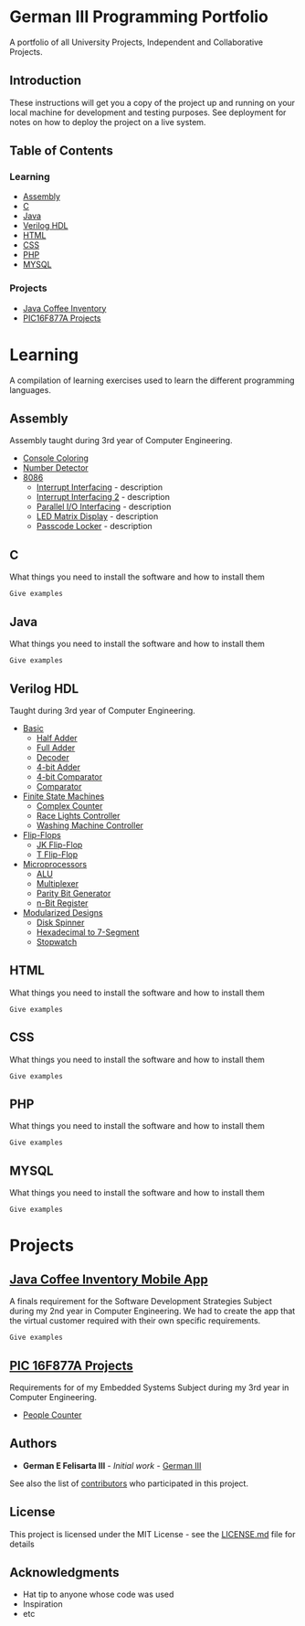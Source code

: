 # **German III Programming Portfolio**
A portfolio of all University Projects, Independent and Collaborative Projects.

## Introduction

These instructions will get you a copy of the project up and running on your local machine for development and testing purposes. See deployment for notes on how to deploy the project on a live system.

## Table of Contents

### **Learning**
- [Assembly](https://github.com/germaniii/German-III-Portfolio#assembly)
- [C](https://github.com/germaniii/German-III-Portfolio#c)
- [Java](https://github.com/germaniii/German-III-Portfolio#java)
- [Verilog HDL](https://github.com/germaniii/German-III-Portfolio#verilog-hdl)
- [HTML](https://github.com/germaniii/German-III-Portfolio#html)
- [CSS](https://github.com/germaniii/German-III-Portfolio#css)
- [PHP](https://github.com/germaniii/German-III-Portfolio#php)
- [MYSQL](https://github.com/germaniii/German-III-Portfolio#mysql)

### **Projects**
- [Java Coffee Inventory](https://github.com/germaniii/German-III-Portfolio#assembly)
- [PIC16F877A Projects](https://github.com/germaniii/German-III-Portfolio#c)

# **Learning**

A compilation of learning exercises used to learn the different programming languages.

Assembly
---
Assembly taught during 3rd year of Computer Engineering.

- [Console Coloring](https://github.com/germaniii/German-III-Portfolio/tree/codes/Learning/Assembly/Console%20Coloring)
- [Number Detector](https://github.com/germaniii/German-III-Portfolio/tree/codes/Learning/Assembly/Number%20Detector)
- [8086](https://github.com/germaniii/German-III-Portfolio/tree/codes/Learning/Assembly/8086)
  - [Interrupt Interfacing](https://github.com/germaniii/German-III-Portfolio/tree/codes/Learning/Assembly/8086/Interrupt%20Interfacing) - description
  - [Interrupt Interfacing 2](https://github.com/germaniii/German-III-Portfolio/tree/codes/Learning/Assembly/8086/Interrupt%20Interfacing%202) - description
  - [Parallel I/O Interfacing](https://github.com/germaniii/German-III-Portfolio/tree/codes/Learning/Assembly/8086/Parallel%20IO%20Interfacing) - description
  - [LED Matrix Display](https://github.com/germaniii/German-III-Portfolio/tree/codes/Learning/Assembly/8086/LED%20Matrix%20Display) - description
  - [Passcode Locker](https://github.com/germaniii/German-III-Portfolio/tree/codes/Learning/Assembly/8086/Parallel%20IO%20Interfacing) - description

C
---------
What things you need to install the software and how to install them

```
Give examples
```

Java
---------

What things you need to install the software and how to install them

```
Give examples
```

Verilog HDL
---------
Taught during 3rd year of Computer Engineering.

- [Basic](https://github.com/germaniii/German-III-Portfolio/tree/codes/Learning/Verilog%20HDL/Basic)  
  - [Half Adder](https://github.com/germaniii/German-III-Portfolio/tree/codes/Learning/Verilog%20HDL/Basic/Half%20Adder)
  - [Full Adder](https://github.com/germaniii/German-III-Portfolio/tree/codes/Learning/Verilog%20HDL/Basic/Full%20Adder)
  - [Decoder](https://github.com/germaniii/German-III-Portfolio/tree/codes/Learning/Verilog%20HDL/Basic/Decoders)  
  - [4-bit Adder](https://github.com/germaniii/German-III-Portfolio/tree/codes/Learning/Verilog%20HDL/Basic/4-Bit%20Adder)
  - [4-bit Comparator](https://github.com/germaniii/German-III-Portfolio/tree/codes/Learning/Verilog%20HDL/Basic/4-Bit%20Comparator)
  - [Comparator](https://github.com/germaniii/German-III-Portfolio/tree/codes/Learning/Verilog%20HDL/Basic/Comparator)
- [Finite State Machines](https://github.com/germaniii/German-III-Portfolio/tree/codes/Learning/Verilog%20HDL/Finite%20State%20Machines)
  - [Complex Counter](https://github.com/germaniii/German-III-Portfolio/tree/codes/Learning/Verilog%20HDL/Finite%20State%20Machines/Complex%20Counter)
  - [Race Lights Controller](https://github.com/germaniii/German-III-Portfolio/tree/codes/Learning/Verilog%20HDL/Finite%20State%20Machines/Race%20Lights%20Controller)
  - [Washing Machine Controller](https://github.com/germaniii/German-III-Portfolio/tree/codes/Learning/Verilog%20HDL/Finite%20State%20Machines/Washing%20Machine%20Controller)
- [Flip-Flops](https://github.com/germaniii/German-III-Portfolio/tree/codes/Learning/Verilog%20HDL/Flip-Flops)
  - [JK Flip-Flop](https://github.com/germaniii/German-III-Portfolio/tree/codes/Learning/Verilog%20HDL/Flip-Flops/JK%20Flip-Flop)
  - [T Flip-Flop](https://github.com/germaniii/German-III-Portfolio/tree/codes/Learning/Verilog%20HDL/Flip-Flops/T%20Flip-Flop)
- [Microprocessors](https://github.com/germaniii/German-III-Portfolio/tree/codes/Learning/Verilog%20HDL/Microprocessor)
  - [ALU](https://github.com/germaniii/German-III-Portfolio/tree/codes/Learning/Verilog%20HDL/Microprocessor/ALU)
  - [Multiplexer](https://github.com/germaniii/German-III-Portfolio/tree/codes/Learning/Verilog%20HDL/Microprocessor/Multiplexer)
  - [Parity Bit Generator](https://github.com/germaniii/German-III-Portfolio/tree/codes/Learning/Verilog%20HDL/Microprocessor/Parity%20Bit%20Generator)
  - [n-Bit Register](https://github.com/germaniii/German-III-Portfolio/tree/codes/Learning/Verilog%20HDL/Microprocessor/n-Bit%20Register)
- [Modularized Designs](https://github.com/germaniii/German-III-Portfolio/tree/codes/Learning/Verilog%20HDL/Modularized%20Designs)
  - [Disk Spinner](https://github.com/germaniii/German-III-Portfolio/tree/codes/Learning/Verilog%20HDL/Modularized%20Designs/Disk%20Spinner)
  - [Hexadecimal to 7-Segment](https://github.com/germaniii/German-III-Portfolio/tree/codes/Learning/Verilog%20HDL/Modularized%20Designs/Hex%20to%207-Segment)
  - [Stopwatch](https://github.com/germaniii/German-III-Portfolio/tree/codes/Learning/Verilog%20HDL/Modularized%20Designs/Stopwatch)

HTML
---------

What things you need to install the software and how to install them

```
Give examples
```

CSS
---------

What things you need to install the software and how to install them

```
Give examples
```

PHP
---------

What things you need to install the software and how to install them

```
Give examples
```

MYSQL
---------

What things you need to install the software and how to install them

```
Give examples
```


# **Projects**

[Java Coffee Inventory Mobile App](https://github.com/germaniii/German-III-Portfolio/tree/codes/Projects/Java%20Coffee%20Inventory%20Mobile%20App)
---------
A finals requirement for the Software Development Strategies Subject during my 2nd year in Computer Engineering. We had to create the app that the virtual customer required with their own specific requirements. 

```
Give examples
```

[PIC 16F877A Projects](https://github.com/germaniii/German-III-Portfolio/tree/codes/Projects/PIC16F877A)
---------
Requirements for of my Embedded Systems Subject during my 3rd year in Computer Engineering.
- [People Counter](https://github.com/germaniii/German-III-Portfolio/tree/codes/Projects/PIC16F877A/People%20Counter)

## Authors

* **German E Felisarta III** - *Initial work* - [German III](https://github.com/germaniii)

See also the list of [contributors](https://github.com/your/project/contributors) who participated in this project.

## License

This project is licensed under the MIT License - see the [LICENSE.md](LICENSE.md) file for details

## Acknowledgments

* Hat tip to anyone whose code was used
* Inspiration
* etc

